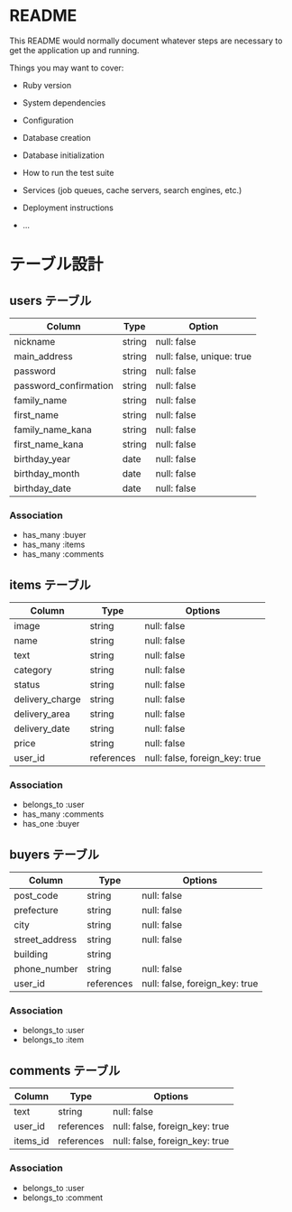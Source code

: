 # README

This README would normally document whatever steps are necessary to get the
application up and running.

Things you may want to cover:

* Ruby version

* System dependencies

* Configuration

* Database creation

* Database initialization

* How to run the test suite

* Services (job queues, cache servers, search engines, etc.)

* Deployment instructions

* ...

# テーブル設計

## users テーブル

| Column              | Type   | Option                  |
| ------------------  | ------ | ---------               |
|nickname             |string  |null: false              |
|main_address         |string  |null: false, unique: true|
|password             |string  |null: false              |
|password_confirmation|string  |null: false              |
|family_name          |string  |null: false              |
|first_name           |string  |null: false              |
|family_name_kana     |string  |null: false              |
|first_name_kana      |string  |null: false              |
|birthday_year        |date    |null: false              |
|birthday_month       |date    |null: false              |
|birthday_date        |date    |null: false              |
### Association

- has_many :buyer
- has_many :items
- has_many :comments


## items テーブル

| Column        | Type       | Options                        |
| ------        | ------     | -----------                    |
|image          | string     | null: false                    |
|name           | string     | null: false                    |
|text           | string     | null: false                    |
|category       | string     | null: false                    |
|status         | string     | null: false                    |
|delivery_charge| string     | null: false                    |
|delivery_area  | string     | null: false                    |
|delivery_date  | string     | null: false                    |
|price          | string     | null: false                    |
|user_id        | references | null: false, foreign_key: true |
### Association

- belongs_to :user
- has_many :comments
- has_one :buyer

## buyers テーブル

| Column       | Type       | Options                        |
| ------       | --------   | ---------------------------    |
|post_code     | string     | null: false                    |
|prefecture    | string     | null: false                    |
|city          | string     | null: false                    |
|street_address| string     | null: false                    |
|building      | string     |                                |
|phone_number  | string     | null: false                    |
|user_id       | references | null: false, foreign_key: true |
### Association

- belongs_to :user
- belongs_to :item


## comments テーブル

| Column  | Type       | Options                        |
| ------- | --------   | ------------------------------ |
|text     | string     | null: false                    |
|user_id  | references | null: false, foreign_key: true |
|items_id | references | null: false, foreign_key: true |
### Association

- belongs_to :user
- belongs_to :comment